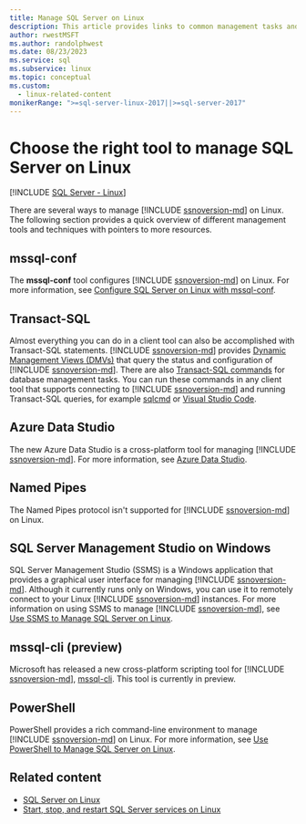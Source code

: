 ```yaml
---
title: Manage SQL Server on Linux
description: This article provides links to common management tasks and tools for SQL Server running on Linux.
author: rwestMSFT
ms.author: randolphwest
ms.date: 08/23/2023
ms.service: sql
ms.subservice: linux
ms.topic: conceptual
ms.custom:
  - linux-related-content
monikerRange: ">=sql-server-linux-2017||>=sql-server-2017"
---
```

# Choose the right tool to manage SQL Server on Linux

[!INCLUDE [SQL Server - Linux](../includes/applies-to-version/sql-linux.md)]

There are several ways to manage [!INCLUDE [ssnoversion-md](../includes/ssnoversion-md.md)] on Linux. The following section provides a quick overview of different management tools and techniques with pointers to more resources.

## mssql-conf

The **mssql-conf** tool configures [!INCLUDE [ssnoversion-md](../includes/ssnoversion-md.md)] on Linux. For more information, see [Configure SQL Server on Linux with mssql-conf](sql-server-linux-configure-mssql-conf.md).

## Transact-SQL

Almost everything you can do in a client tool can also be accomplished with Transact-SQL statements. [!INCLUDE [ssnoversion-md](../includes/ssnoversion-md.md)] provides [Dynamic Management Views (DMVs)](../relational-databases/system-dynamic-management-views/system-dynamic-management-views.md) that query the status and configuration of [!INCLUDE [ssnoversion-md](../includes/ssnoversion-md.md)]. There are also [Transact-SQL commands](../t-sql/language-reference.md) for database management tasks. You can run these commands in any client tool that supports connecting to [!INCLUDE [ssnoversion-md](../includes/ssnoversion-md.md)] and running Transact-SQL queries, for example [sqlcmd](sql-server-linux-setup-tools.md) or [Visual Studio Code](../tools/visual-studio-code/sql-server-develop-use-vscode.md).

## Azure Data Studio

The new Azure Data Studio is a cross-platform tool for managing [!INCLUDE [ssnoversion-md](../includes/ssnoversion-md.md)]. For more information, see [Azure Data Studio](/azure-data-studio/what-is-azure-data-studio).

## Named Pipes

The Named Pipes protocol isn't supported for [!INCLUDE [ssnoversion-md](../includes/ssnoversion-md.md)] on Linux.

## SQL Server Management Studio on Windows

SQL Server Management Studio (SSMS) is a Windows application that provides a graphical user interface for managing [!INCLUDE [ssnoversion-md](../includes/ssnoversion-md.md)]. Although it currently runs only on Windows, you can use it to remotely connect to your Linux [!INCLUDE [ssnoversion-md](../includes/ssnoversion-md.md)] instances. For more information on using SSMS to manage [!INCLUDE [ssnoversion-md](../includes/ssnoversion-md.md)], see [Use SSMS to Manage SQL Server on Linux](sql-server-linux-manage-ssms.md).

## mssql-cli (preview)

Microsoft has released a new cross-platform scripting tool for [!INCLUDE [ssnoversion-md](../includes/ssnoversion-md.md)], [mssql-cli](https://blogs.technet.microsoft.com/dataplatforminsider/2017/12/12/try-mssql-cli-a-new-interactive-command-line-tool-for-sql-server/). This tool is currently in preview.

## PowerShell

PowerShell provides a rich command-line environment to manage [!INCLUDE [ssnoversion-md](../includes/ssnoversion-md.md)] on Linux. For more information, see [Use PowerShell to Manage SQL Server on Linux](sql-server-linux-manage-powershell.md).

## Related content

- [SQL Server on Linux](sql-server-linux-overview.md)
- [Start, stop, and restart SQL Server services on Linux](sql-server-linux-start-stop-restart-sql-server-services.md)
